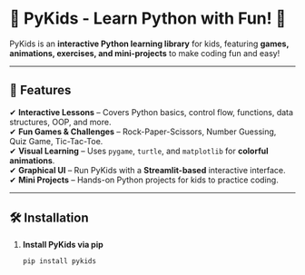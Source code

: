 # 🧒 PyKids - Learn Python with Fun! 🚀

PyKids is an **interactive Python learning library** for kids, featuring **games, animations, exercises, and mini-projects** to make coding fun and easy!

---

## 📌 Features
✔ **Interactive Lessons** – Covers Python basics, control flow, functions, data structures, OOP, and more.  
✔ **Fun Games & Challenges** – Rock-Paper-Scissors, Number Guessing, Quiz Game, Tic-Tac-Toe.  
✔ **Visual Learning** – Uses `pygame`, `turtle`, and `matplotlib` for **colorful animations**.  
✔ **Graphical UI** – Run PyKids with a **Streamlit-based** interactive interface.  
✔ **Mini Projects** – Hands-on Python projects for kids to practice coding.

---

## 🛠️ Installation
1. **Install PyKids via pip**  
   ```sh
   pip install pykids
